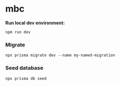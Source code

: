 # mbc

**Run local dev environment:**

```
npm run dev
```

### Migrate

```
npx prisma migrate dev --name my-named-migration
```

### Seed database

```
npx prisma db seed
```
